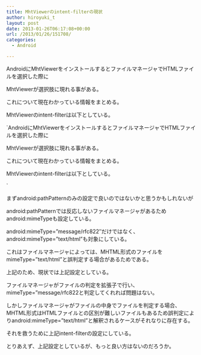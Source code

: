 ```yaml
---
title: MhtViewerのintent-filterの現状
author: hiroyuki_t
layout: post
date: 2013-01-26T06:17:08+00:00
url: /2013/01/26/151708/
categories:
  - Android

---
```

AndroidにMhtViewerをインストールするとファイルマネージャでHTMLファイルを選択した際に
  
MhtViewerが選択肢に現れる事がある。
  
これについて現在わかっている情報をまとめる。

MhtViewerのintent-filterは以下としている。

`AndroidにMhtViewerをインストールするとファイルマネージャでHTMLファイルを選択した際に
  
MhtViewerが選択肢に現れる事がある。
  
これについて現在わかっている情報をまとめる。

MhtViewerのintent-filterは以下としている。

` 

まずandroid:pathPatternのみの設定で良いのではないかと思うかもしれないが
  
android:pathPatternでは反応しないファイルマネージャがあるためandroid:mimeTypeも設定している。

android:mimeType=&#8221;message/rfc822&#8243;だけではなく、android:mimeType=&#8221;text/html&#8221;も対象にしている。
  
これはファイルマネージャによっては、MHTML形式のファイルをmimeType=&#8221;text/html&#8221;と誤判定する場合があるためである。

上記のため、現状では上記設定としている。
  
ファイルマネージャがファイルの判定を拡張子で行い、mimeType=”message/rfc822と判定してくれれば問題はない。
  
しかしファイルマネージャがファイルの中身でファイルを判定する場合、MHTML形式はHTMLファイルとの区別が難しいファイルもあるため誤判定によりandroid:mimeType=&#8221;text/html&#8221;と解釈されるケースがそれなりに存在する。
  
それを救うために上記intent-filterの設定にしている。

とりあえず、上記設定としているが、もっと良い方はないのだろうか。